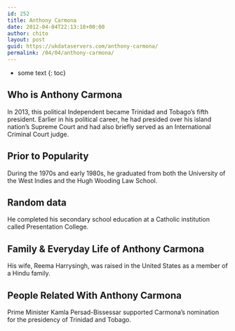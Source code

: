 ```yaml
---
id: 252
title: Anthony Carmona
date: 2012-04-04T22:13:18+00:00
author: chito
layout: post
guid: https://ukdataservers.com/anthony-carmona/
permalink: /04/04/anthony-carmona/
---
```


* some text
{: toc}


## Who is  Anthony Carmona
                  
                  
                  
In 2013, this political Independent became Trinidad and Tobago&#8217;s fifth president. Earlier in his political career, he had presided over his island nation&#8217;s Supreme Court and had also briefly served as an International Criminal Court judge.
                  
                
                
                
## Prior to Popularity 
                  
                  
                  
During the 1970s and early 1980s, he graduated from both the University of the West Indies and the Hugh Wooding Law School.
                  
                
                
                
## Random data 
                  
                  
                  
He completed his secondary school education at a Catholic institution called Presentation College.
                  
                
                
                
## Family & Everyday Life of Anthony Carmona
                  
                  
                  
His wife, Reema Harrysingh, was raised in the United States as a member of a Hindu family.
                  
                
                
                
## People Related With  Anthony Carmona
                  
                  
                  
Prime Minister Kamla Persad-Bissessar supported Carmona&#8217;s nomination for the presidency of Trinidad and Tobago.
                  
                
              
            
          
          
          
    
    
  
